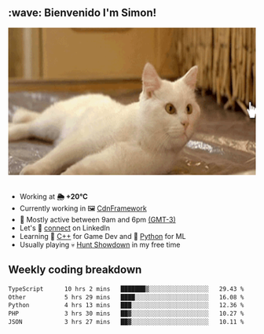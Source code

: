 <h2>:wave: <b>Bienvenido I'm Simon!&nbsp;</b></h2>

<section>
  <img src="./static/banner.gif" height=300 width=1000>
</section>

<br>

<ul>
  <li>
		<!--START_SECTION:weather-->
		Working at <b>🌦   +20°C</b>
		<!--END_SECTION:weather-->
  </li>
  <li>
    Currently working in 🖼️&nbsp;<a href=https://github.com/snapverse/cdn-framework target=_blank>CdnFramework</a>
  </li>
  <li>
    🚩 Mostly active between 9am and 6pm <a href=https://onlinealarmkur.com/world/es target=_blank>(GMT-3)</a>
  </li>
  <li>
    Let's 🔗&nbsp;<a href=https://www.linkedin.com/in/itsimmons target=_blank>connect</a> on LinkedIn
  </li>
  <li>
    Learning 👴&nbsp;<a href=https://images3.memedroid.com/images/UPLOADED755/65f2bce6734f6.webp target=_blank>C++</a> for Game Dev and 🐍&nbsp;<a href=https://qph.cf2.quoracdn.net/main-qimg-4472b6229cb75bf66ab531f3ebd4f975-lq target=_blank>Python</a> for ML
  </li>
  <li>
    Usually playing 💀&nbsp;<a href=https://www.huntshowdown.com target=_blank>Hunt Showdown</a> in my free time
  </li>
</ul>

<h2><b>Weekly coding breakdown </b></h2>

<!--START_SECTION:waka-->

```txt
TypeScript      10 hrs 2 mins   ███████▒░░░░░░░░░░░░░░░░░   29.43 %
Other           5 hrs 29 mins   ████░░░░░░░░░░░░░░░░░░░░░   16.08 %
Python          4 hrs 13 mins   ███░░░░░░░░░░░░░░░░░░░░░░   12.36 %
PHP             3 hrs 30 mins   ██▓░░░░░░░░░░░░░░░░░░░░░░   10.27 %
JSON            3 hrs 27 mins   ██▓░░░░░░░░░░░░░░░░░░░░░░   10.11 %
```

<!--END_SECTION:waka-->
